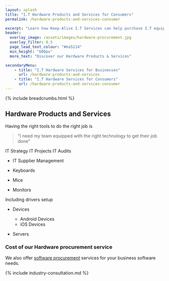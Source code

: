 ```yaml
---
layout: splash
title: "I.T Hardware Products and Services for Consumers"
permalink: /hardware-products-and-services-consumer

excerpt: "Learn how Keep-Alive I.T Services can help purchase I.T equipment that's appropriate for your business with our I.T hardware procurement service."
header:
  overlay_image: /assets/images/hardware-procurement.jpg
  overlay_filter: 0.5 
  page_lead_text_colour: "#ea5114"
  min_height: "600px"
  more_text: "Discover our Hardware Products & Services"

secondaryMenu:
    - title: "I.T Hardware Services for Businesses"
      url: /hardware-products-and-services
    - title: "I.T Hardware Services for Consumers"
      url: /hardware-products-and-services-consumer
---
```


{% include breadcrumbs.html %}

## <i class="fas fa-microchip page-title-icon" aria-hidden="true"></i> Hardware Products and Services
Having the right tools to do the right job is 

> "I need my team equipped with the right technology to get their job done"

IT Strategy
IT Projects
IT Audits

- IT Supplier Management


- Keyboards
- Mice
- Monitors

Including drivers setup

- Devices
    - Android Devices
    - iOS Devices

- Servers

### Cost of our Hardware procurement service


We also offer <a href="/software-consultancy/software-procurement-services">software procurement</a> services for your business software needs.

{% include industry-consultation.md %}